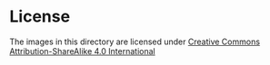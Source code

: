 # License

The images in this directory are licensed under  [Creative Commons Attribution-ShareAlike 4.0 International](https://creativecommons.org/licenses/by-sa/4.0/legalcode)
